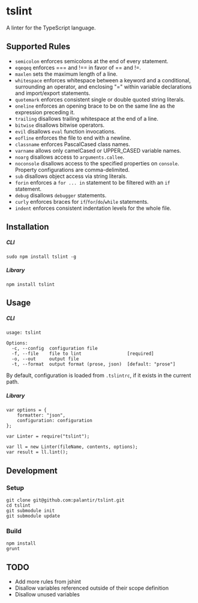 tslint
======

A linter for the TypeScript language.

Supported Rules
-----

* `semicolon` enforces semicolons at the end of every statement.
* `eqeqeq` enforces === and !== in favor of == and !=.
* `maxlen` sets the maximum length of a line.
* `whitespace` enforces whitespace between a keyword and a conditional, surrounding an operator,
   and enclosing "=" within variable declarations and import/export statements.
* `quotemark` enforces consistent single or double quoted string literals.
* `oneline` enforces an opening brace to be on the same line as the expression preceding it.
* `trailing` disallows trailing whitespace at the end of a line.
* `bitwise` disallows bitwise operators.
* `evil` disallows `eval` function invocations.
* `eofline` enforces the file to end with a newline.
* `classname` enforces PascalCased class names.
* `varname` allows only camelCased or UPPER_CASED variable names.
* `noarg` disallows access to `arguments.callee`.
* `noconsole` disallows access to the specified properties on `console`. Property configurations are comma-delimited.
* `sub` disallows object access via string literals.
* `forin` enforces a `for ... in` statement to be filtered with an `if` statement.
* `debug` disallows `debugger` statements.
* `curly` enforces braces for `if`/`for`/`do`/`while` statements.
* `indent` enforces consistent indentation levels for the whole file.

Installation
------------

##### CLI

    sudo npm install tslint -g

##### Library

    npm install tslint

Usage
-----

##### CLI

    usage: tslint

	Options:
	  -c, --config  configuration file
	  -f, --file    file to lint                 [required]
	  -o, --out     output file
	  -t, --format  output format (prose, json)  [default: "prose"]

By default, configuration is loaded from `.tslintrc`, if it exists in the current path.

##### Library

	var options = {
		formatter: "json",
	    configuration: configuration
	};

	var Linter = require("tslint");

	var ll = new Linter(fileName, contents, options);
	var result = ll.lint();

Development
-----------

### Setup ###

    git clone git@github.com:palantir/tslint.git
    cd tslint
    git submodule init
    git submodule update

### Build ###

    npm install
    grunt

TODO
----
* Add more rules from jshint
* Disallow variables referenced outside of their scope definition
* Disallow unused variables
